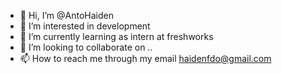 - 👋 Hi, I’m @AntoHaiden
- 👀 I’m interested in development
- 🌱 I’m currently learning as intern at freshworks
- 💞️ I’m looking to collaborate on ..
- 📫 How to reach me through my email haidenfdo@gmail.com

<!---
AntoHaiden/AntoHaiden is a ✨ special ✨ repository because its `README.md` (this file) appears on your GitHub profile.
You can click the Preview link to take a look at your changes.
--->
